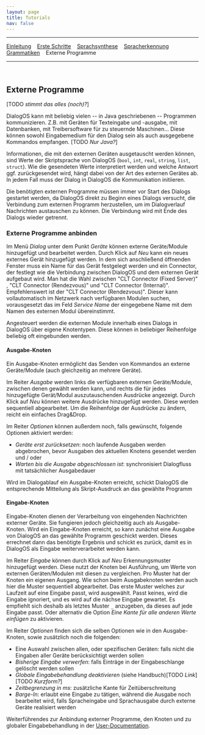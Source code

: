 ```yaml
---
layout: page
title: Tutorials
nav: false
---
```


---
[Einleitung](/tutorials.html) &nbsp;&nbsp; [Erste Schritte](ersteschritte.html) &nbsp;&nbsp; [Sprachsynthese](sprachsynthese.html) &nbsp;&nbsp; [Spracherkennung](spracherkennung.html) &nbsp;&nbsp; [Grammatiken](grammatiken.html) &nbsp;&nbsp; Externe Programme

---
&nbsp;
## Externe Programme

[TODO *stimmt das alles (noch)?*]

DialogOS kann mit beliebig vielen -- in Java geschriebenen -- Programmen kommunizieren. Z.B. mit Geräten für Texteingabe und -ausgabe, mit Datenbanken, mit Treibersoftware für zu steuernde Maschinen... Diese können sowohl Eingabemedium für den Dialog sein als auch ausgegebene Kommandos empfangen. [TODO *Nur Java?*]

Informationen, die mit den externen Geräten ausgetauscht werden können, sind Werte der Skriptsprache von DialogOS (`bool`, `int`, `real`, `string`, `list`, `struct`). Wie die gesendeten Werte interpretiert werden und welche Antwort ggf. zurückgesendet wird, hängt dabei von der Art des externen Gerätes ab. In jedem Fall muss der Dialog in DialogOS die Kommunikation initiieren. 

Die benötigten externen Programme müssen immer vor Start des Dialogs gestartet werden, da DialogOS direkt zu Beginn eines Dialogs versucht, die Verbindung zum externen Programm herzustellen, um im Dialogverlauf Nachrichten austauschen zu können. Die Verbindung wird mit Ende des Dialogs wieder getrennt.

### Externe Programme anbinden
Im Menü *Dialog* unter dem Punkt *Geräte* können externe Geräte/Module hinzugefügt und bearbeitet werden.
Durch Klick auf *Neu* kann ein neues externes Gerät hinzugefügt werden. In dem sich anschließend öffnenden Fenster muss ein Name für das Gerät festgelegt werden und ein Connector, der festlegt wie die Verbindung zwischen DialogOS und dem externen Gerät aufgebaut wird. 
Man hat die Wahl zwischen "CLT Connector (Fixed Server)" , "CLT Connector (Rendezvous)" und "CLT Connector (Internal)". Empfehlenswert ist der "CLT Connector (Rendezvous)". Dieser kann vollautomatisch im Netzwerk nach verfügbaren Modulen suchen, vorausgesetzt das im Feld *Service Name* der eingegebene Name mit dem Namen des externen Modul übereinstimmt.

Angesteuert werden die externen Module innerhalb eines Dialogs in DialogOS über eigene Knotentypen. Diese können in beliebiger Reihenfolge beliebig oft eingebunden werden.

#### Ausgabe-Knoten
Ein Ausgabe-Knoten ermöglicht das Senden von Kommandos an externe Geräte/Module (auch gleichzeitig an mehrere Geräte).

Im Reiter *Ausgabe* werden links die verfügbaren externen Geräte/Module, zwischen denen gewählt werden kann, und rechts die für jedes hinzugefügte Gerät/Modul auszutauschenden Ausdrücke angezeigt. Durch Klick auf *Neu* können weitere Ausdrücke hinzugefügt werden. Diese werden sequentiell abgearbeitet. Um die Reihenfolge der Ausdrücke zu ändern, reicht ein einfaches Drag&Drop.

Im Reiter *Optionen* können außerdem noch, falls gewünscht, folgende  Optionen aktiviert werden:
* *Geräte erst zurücksetzen*: noch laufende Ausgaben werden abgebrochen, bevor Ausgaben des aktuellen Knotens gesendet werden  
und / oder  
* *Warten bis die Ausgabe abgeschlossen ist*: synchronisiert Dialogfluss mit tatsächlicher Ausgabedauer

Wird im Dialogablauf ein Ausgabe-Knoten erreicht, schickt DialogOS die entsprechende Mitteilung als Skript-Ausdruck an das gewählte Programm

#### Eingabe-Knoten
Eingabe-Knoten dienen der Verarbeitung von eingehenden Nachrichten externer Geräte. Sie fungieren jedoch gleichzeitig auch als Ausgabe-Knoten. Wird ein Eingabe-Knoten erreicht, so kann zunächst eine Ausgabe von DialogOS an das gewählte Programm geschickt werden. Dieses errechnet dann das benötigte Ergebnis und schickt es zurück, damit es in DialogOS als Eingabe weiterverarbeitet werden kann.

Im Reiter *Eingabe* können durch Klick auf *Neu* Erkennungsmuster hinzugefügt werden. Diese nutzt der Knoten bei Ausführung, um Werte von externen Geräten/Modulen mit diesen zu vergleichen. Pro Muster hat der Knoten ein eigenen Ausgang. Wie schon beim Ausgabeknoten werden auch hier die Muster sequentiell abgearbeitet. Das erste Muster welches zur Laufzeit auf eine Eingabe passt, wird ausgewählt. Passt keines, wird die Eingabe ignoriert, und es wird auf die nächse Eingabe gewartet. Es empfiehlt sich deshalb als letztes Muster `_` anzugeben, da dieses auf jede Eingabe passt. Oder alternativ die Option *Eine Kante für alle anderen Werte einfügen* zu aktivieren.
 
Im Reiter *Optionen* finden sich die selben Optionen wie in den Ausgabe-Knoten, sowie zusätzlich noch die folgenden: 
* Eine Auswahl zwischen allen, oder spezifischen Geräten: falls nicht die Eingaben aller Geräte berücksichtigt werden sollen
* *Bisherige Eingabe verwerfen*: falls Einträge in der Eingabeschlange gelöscht werden sollen
* *Globale Eingabebehandlung deaktivieren* (siehe Handbuch)[TODO *Link*] [TODO *Kurzform?*]
* *Zeitbegrenzung in ms*: zusätzliche Kante für Zeitüberschreitung
* *Barge-In*: erlaubt eine Eingabe zu tätigen, während
die Ausgabe noch bearbeitet wird, falls Spracheingabe und Sprachausgabe durch externe Geräte realisiert werden

Weiterführendes zur Anbindung externer Programme, den Knoten und zu globaler Eingabebehandlung in der [User-Documentation](/userdocumentation.html).




